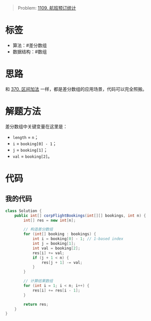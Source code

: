 <!--
 * @Auther: zth
 * @Date: 2024-03-01 23:11:43
 * @LastEditTime: 2024-03-02 01:20:02
 * @Description:
-->

> Problem: [1109. 航班预订统计](https://leetcode.cn/problems/corporate-flight-bookings/description/)

# 标签

- 算法：#差分数组
- 数据结构：#数组

# 思路

和 [370. 区间加法](370_区间加法.md) 一样，都是差分数组的应用场景，代码可以完全照搬。

# 解题方法

差分数组中关键变量在这里是：

- `length` = `n`；
- `i` = `booking[0] - 1`；
- `j` = `booking[1]`；
- `val` = `booking[2]`。

# 代码

## 我的代码

```Java
class Solution {
    public int[] corpFlightBookings(int[][] bookings, int n) {
        int[] res = new int[n];

        // 构造差分数组
        for (int[] booking : bookings) {
            int i = booking[0] - 1; // 1-based index
            int j = booking[1];
            int val = booking[2];
            res[i] += val;
            if (j + 1 < n) {
                res[j + 1] -= val;
            }
        }

        // 计算结果数组
        for (int i = 1; i < n; i++) {
            res[i] += res[i - 1];
        }

        return res;
    }
}
```
